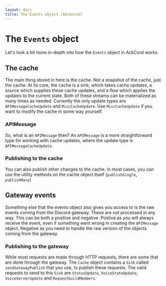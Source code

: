 ```yaml
---
layout: docs
title: The`Events object (Advanced)
---
```


# The `Events` object

Let's look a bit more in-depth into how the `Events` object in AckCord works.

## The cache

The main thing stored in here is the cache. Not a snapshot of the cache, 
just the cache. At its core, the cache is a sink, which takes cache updates, 
a source which supplies these cache updates, and a flow which applies the 
updates to the current state. Both of these streams can be materialized as 
many times as needed. Currently the only update types 
are `APIMessageCacheUpdate` and `MiscCacheUpdate`. Use `MiscCacheUpdate` if you 
want to modify the cache in some way yourself.

### APIMessage
So, what is an `APIMessage` then? An `APIMessage` is a more straightforward 
type for working with cache updates, where the update type 
is `APIMessageCacheUpdate`.

### Publishing to the cache
You can also publish other changes to the cache. In most cases, you can use the 
utility methods on the cache object itself (`publishSingle`, `publishMany`)

## Gateway events
Something else that the events object also gives you access to is the raw events
coming from the Discord gateway. These are not processed in any way. This can be
both a positive and negative. Postive as you will always receive the event, 
even if something went wrong in creating the `APIMessage` object. Negative as
you need to handle the raw version of the objects coming from the gateway.

### Publishing to the gateway
While most requests are made through HTTP requests, there are some that are done 
through the gateway. The `Cache` object contains a `Sink` called `sendGatewayPublish` 
that you use, to publish these requests. The valid requests to send to this `Sink` 
are `StatusUpdate`, `VoiceStateUpdate`, `VoiceServerUpdate` and `RequestGuildMembers`.